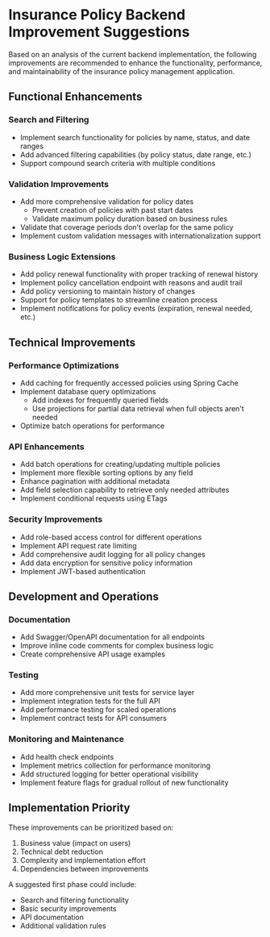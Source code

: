 # Insurance Policy Backend Improvement Suggestions

Based on an analysis of the current backend implementation, the following improvements are recommended to enhance the functionality, performance, and maintainability of the insurance policy management application.

## Functional Enhancements

### Search and Filtering

- Implement search functionality for policies by name, status, and date ranges
- Add advanced filtering capabilities (by policy status, date range, etc.)
- Support compound search criteria with multiple conditions

### Validation Improvements

- Add more comprehensive validation for policy dates
  - Prevent creation of policies with past start dates
  - Validate maximum policy duration based on business rules
- Validate that coverage periods don't overlap for the same policy
- Implement custom validation messages with internationalization support

### Business Logic Extensions

- Add policy renewal functionality with proper tracking of renewal history
- Implement policy cancellation endpoint with reasons and audit trail
- Add policy versioning to maintain history of changes
- Support for policy templates to streamline creation process
- Implement notifications for policy events (expiration, renewal needed, etc.)

## Technical Improvements

### Performance Optimizations

- Add caching for frequently accessed policies using Spring Cache
- Implement database query optimizations
  - Add indexes for frequently queried fields
  - Use projections for partial data retrieval when full objects aren't needed
- Optimize batch operations for performance

### API Enhancements

- Add batch operations for creating/updating multiple policies
- Implement more flexible sorting options by any field
- Enhance pagination with additional metadata
- Add field selection capability to retrieve only needed attributes
- Implement conditional requests using ETags

### Security Improvements

- Add role-based access control for different operations
- Implement API request rate limiting
- Add comprehensive audit logging for all policy changes
- Add data encryption for sensitive policy information
- Implement JWT-based authentication

## Development and Operations

### Documentation

- Add Swagger/OpenAPI documentation for all endpoints
- Improve inline code comments for complex business logic
- Create comprehensive API usage examples

### Testing

- Add more comprehensive unit tests for service layer
- Implement integration tests for the full API
- Add performance testing for scaled operations
- Implement contract tests for API consumers

### Monitoring and Maintenance

- Add health check endpoints
- Implement metrics collection for performance monitoring
- Add structured logging for better operational visibility
- Implement feature flags for gradual rollout of new functionality

## Implementation Priority

These improvements can be prioritized based on:

1. Business value (impact on users)
2. Technical debt reduction
3. Complexity and implementation effort
4. Dependencies between improvements

A suggested first phase could include:

- Search and filtering functionality
- Basic security improvements
- API documentation
- Additional validation rules

